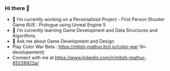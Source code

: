 ### Hi there 👋
- 🔭 I’m currently working on a Personalized Project - First Person Shooter Game RUE : Prologue using Unreal Engine 5
- 🌱 I’m currently learning Game Development and Data Structures and Algorithms
- 💬 Ask me about Game Development and Design
- Play Color War Beta : 
  https://nitish-mathur.itch.io/color-war (In-developement)
- Connect with me at https://www.linkedin.com/in/nitish-mathur-85228922a/

<!--
**mathur-nitish/mathur-nitish** is a ✨ _special_ ✨ repository because its `README.md` (this file) appears on your GitHub profile.

Here are some ideas to get you started:

- 🔭 I’m currently working on a Personalized Project - First Person Shooter Game RUE : Prologue using Unreal Engine 5
- 🌱 I’m currently learning Game Development and Data Structures and Algorithms
- 💬 Ask me about Game Development and Design
- Connect with me at https://www.linkedin.com/in/nitish-mathur-85228922a/
-->
